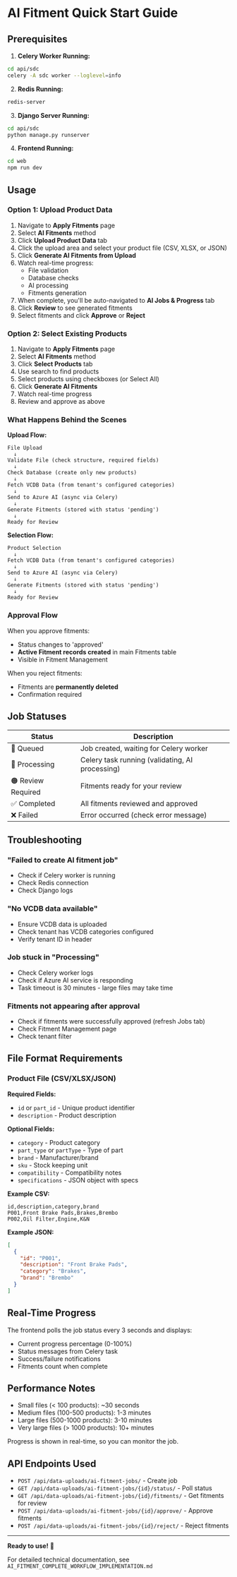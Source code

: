 # AI Fitment Quick Start Guide

## Prerequisites

1. **Celery Worker Running:**

```bash
cd api/sdc
celery -A sdc worker --loglevel=info
```

2. **Redis Running:**

```bash
redis-server
```

3. **Django Server Running:**

```bash
cd api/sdc
python manage.py runserver
```

4. **Frontend Running:**

```bash
cd web
npm run dev
```

## Usage

### Option 1: Upload Product Data

1. Navigate to **Apply Fitments** page
2. Select **AI Fitments** method
3. Click **Upload Product Data** tab
4. Click the upload area and select your product file (CSV, XLSX, or JSON)
5. Click **Generate AI Fitments from Upload**
6. Watch real-time progress:
   - File validation
   - Database checks
   - AI processing
   - Fitments generation
7. When complete, you'll be auto-navigated to **AI Jobs & Progress** tab
8. Click **Review** to see generated fitments
9. Select fitments and click **Approve** or **Reject**

### Option 2: Select Existing Products

1. Navigate to **Apply Fitments** page
2. Select **AI Fitments** method
3. Click **Select Products** tab
4. Use search to find products
5. Select products using checkboxes (or Select All)
6. Click **Generate AI Fitments**
7. Watch real-time progress
8. Review and approve as above

### What Happens Behind the Scenes

**Upload Flow:**

```
File Upload
  ↓
Validate File (check structure, required fields)
  ↓
Check Database (create only new products)
  ↓
Fetch VCDB Data (from tenant's configured categories)
  ↓
Send to Azure AI (async via Celery)
  ↓
Generate Fitments (stored with status 'pending')
  ↓
Ready for Review
```

**Selection Flow:**

```
Product Selection
  ↓
Fetch VCDB Data (from tenant's configured categories)
  ↓
Send to Azure AI (async via Celery)
  ↓
Generate Fitments (stored with status 'pending')
  ↓
Ready for Review
```

### Approval Flow

When you approve fitments:

- Status changes to 'approved'
- **Active Fitment records created** in main Fitments table
- Visible in Fitment Management

When you reject fitments:

- Fitments are **permanently deleted**
- Confirmation required

## Job Statuses

| Status             | Description                                     |
| ------------------ | ----------------------------------------------- |
| 🔵 Queued          | Job created, waiting for Celery worker          |
| 🔄 Processing      | Celery task running (validating, AI processing) |
| 🟠 Review Required | Fitments ready for your review                  |
| ✅ Completed       | All fitments reviewed and approved              |
| ❌ Failed          | Error occurred (check error message)            |

## Troubleshooting

### "Failed to create AI fitment job"

- Check if Celery worker is running
- Check Redis connection
- Check Django logs

### "No VCDB data available"

- Ensure VCDB data is uploaded
- Check tenant has VCDB categories configured
- Verify tenant ID in header

### Job stuck in "Processing"

- Check Celery worker logs
- Check if Azure AI service is responding
- Task timeout is 30 minutes - large files may take time

### Fitments not appearing after approval

- Check if fitments were successfully approved (refresh Jobs tab)
- Check Fitment Management page
- Check tenant filter

## File Format Requirements

### Product File (CSV/XLSX/JSON)

**Required Fields:**

- `id` or `part_id` - Unique product identifier
- `description` - Product description

**Optional Fields:**

- `category` - Product category
- `part_type` or `partType` - Type of part
- `brand` - Manufacturer/brand
- `sku` - Stock keeping unit
- `compatibility` - Compatibility notes
- `specifications` - JSON object with specs

**Example CSV:**

```csv
id,description,category,brand
P001,Front Brake Pads,Brakes,Brembo
P002,Oil Filter,Engine,K&N
```

**Example JSON:**

```json
[
  {
    "id": "P001",
    "description": "Front Brake Pads",
    "category": "Brakes",
    "brand": "Brembo"
  }
]
```

## Real-Time Progress

The frontend polls the job status every 3 seconds and displays:

- Current progress percentage (0-100%)
- Status messages from Celery task
- Success/failure notifications
- Fitments count when complete

## Performance Notes

- Small files (< 100 products): ~30 seconds
- Medium files (100-500 products): 1-3 minutes
- Large files (500-1000 products): 3-10 minutes
- Very large files (> 1000 products): 10+ minutes

Progress is shown in real-time, so you can monitor the job.

## API Endpoints Used

- `POST /api/data-uploads/ai-fitment-jobs/` - Create job
- `GET /api/data-uploads/ai-fitment-jobs/{id}/status/` - Poll status
- `GET /api/data-uploads/ai-fitment-jobs/{id}/fitments/` - Get fitments for review
- `POST /api/data-uploads/ai-fitment-jobs/{id}/approve/` - Approve fitments
- `POST /api/data-uploads/ai-fitment-jobs/{id}/reject/` - Reject fitments

---

**Ready to use!** 🚀

For detailed technical documentation, see `AI_FITMENT_COMPLETE_WORKFLOW_IMPLEMENTATION.md`
